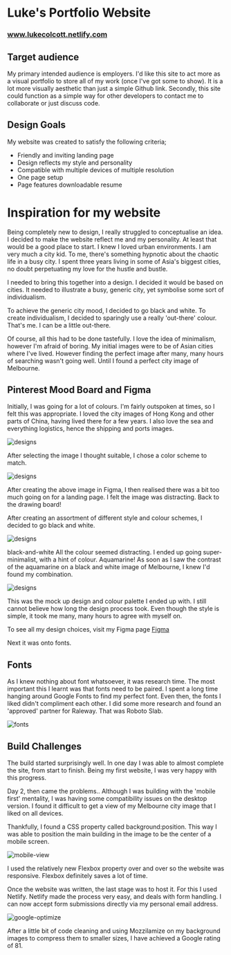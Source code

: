 # Luke's Portfolio Website
### www.lukecolcott.netlify.com

## Target audience
My primary intended audience is employers. I'd like this site to act more as a visual portfolio to store all of my work (once I've got some to show).
It is a lot more visually aesthetic than just a simple Github link.
Secondly, this site could function as a simple way for other developers to contact me to collaborate or just discuss code. 

## Design Goals
My website was created to satisfy the following criteria;
- Friendly and inviting landing page
- Design reflects my style and personality
- Compatible with multiple devices of multiple resolution
- One page setup
- Page features downloadable resume

# Inspiration for my website

Being completely new to design, I really struggled to conceptualise an idea.
I decided to make the website reflect me and my personality. At least that would be a good place to start.
I knew I loved urban environments. I am very much a city kid. To me, there's something hypnotic about the chaotic life in a busy city.
I spent three years living in some of Asia's biggest cities, no doubt perpetuating my love for the hustle and bustle.

I needed to bring this together into a design. I decided it would be based on cities. It needed to illustrate a busy, generic city, yet symbolise some sort of individualism. 

To achieve the generic city mood, I decided to go black and white. To create individualism, I decided to sparingly use a really 'out-there' colour.
That's me. I can be a little out-there. 

Of course, all this had to be done tastefully. I love the idea of minimalism, however I'm afraid of boring. My initial images were to be of Asian cities where I've lived. However finding the perfect image after many, many hours of searching wasn't going well. Until I found a perfect city image of Melbourne.    

## Pinterest Mood Board and Figma

Initially, I was going for a lot of colours. I'm fairly outspoken at times, so I felt this was appropriate. 
I loved the city images of Hong Kong and other parts of China, having lived there for a few years. I also love the sea and everything logistics, hence the shipping and ports images. 

![designs](/assets/img/moodboard1.png)

After selecting the image I thought suitable, I chose a color scheme to match.

![designs](/assets/img/first-design.png)

After creating the above image in Figma, I then realised there was a bit too much going on for a landing page.
I felt the image was distracting. Back to the drawing board!

After creating an assortment of different style and colour schemes, I decided to go black and white.

![designs](/assets/img/black-and-white.png)

black-and-white
All the colour seemed distracting. I ended up going super-minimalist, with a hint of colour. Aquamarine!
As soon as I saw the contrast of the aquamarine on a black and white image of Melbourne, I knew I'd found my combination. 

![designs](/assets/img/final-design.png)

This was the mock up design and colour palette I ended up with. I still cannot believe how long the design process took. Even though the style is simple, it took me many, many hours to agree with myself on. 

To see all my design choices, visit my Figma page [Figma](https://www.figma.com/file/ZjH2R84aPIWzQ6t00ui62XdK/Portfolio-website-design)

Next it was onto fonts.

## Fonts

As I knew nothing about font whatsoever, it was research time. The most important this I learnt was that fonts need to be paired.
I spent a long time hanging around Google Fonts to find my perfect font.
Even then, the fonts I liked didn't compliment each other. I did some more research and found an 'approved' partner for Raleway. That was Roboto Slab.

![fonts](/assets/img/fonts.png)

## Build Challenges

The build started surprisingly well. In one day I was able to almost complete the site, from start to finish.
Being my first website, I was very happy with this progress.

Day 2, then came the problems.. Although I was building with the 'mobile first' mentality, I was having some compatibility issues on the desktop version. I found it difficult to get a view of my Melbourne city image that I liked on all devices.

Thankfully, I found a CSS property called background:position.
This way I was able to position the main building in the image to be the center of a mobile screen.

![mobile-view](/assets/img/mobile-view.png)

I used the relatively new Flexbox property over and over so the website was responsive. Flexbox definitely saves a lot of time. 

Once the website was written, the last stage was to host it. For this I used Netlify.
Netlify made the process very easy, and deals with form handling. I can now accept form submissions directly via my personal email address. 

![google-optimize](/assets/img/google-optimize.png)

After a little bit of code cleaning and using Mozzilamize on my background images to compress them to smaller sizes, I have achieved a Google rating of 81.